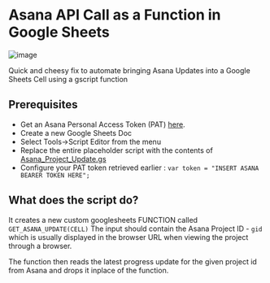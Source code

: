 # Asana API Call as a Function in Google Sheets

![image](https://user-images.githubusercontent.com/9472095/87558145-aa2f6d00-c6b0-11ea-899c-4156f2d15ef7.png)

Quick and cheesy fix to automate bringing Asana Updates into a Google Sheets Cell using a gscript function

## Prerequisites
- Get an Asana Personal Access Token (PAT) [here](https://developers.asana.com/docs/authentication).
- Create a new Google Sheets Doc
- Select Tools->Script Editor from the menu
- Replace the entire placeholder script with the contents of [Asana_Project_Update.gs](https://github.com/allthingsclowd/GoogleSheetCellWithAsanaFunction/blob/master/Asana_Project_Update.gs)
- Configure your PAT token retrieved earlier : `var token = "INSERT ASANA BEARER TOKEN HERE";`


## What does the script do?
It creates a new custom googlesheets FUNCTION called `GET_ASANA_UPDATE(CELL)`
The input should contain the Asana Project ID - `gid` which is usually displayed in the browser URL when viewing the project through a browser.

The function then reads the latest progress update for the given project id from Asana and drops it inplace of the function.



